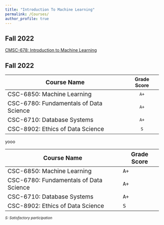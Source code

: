 ```yaml
---
title: "Introduction To Machine Learning"
permalink: /Courses/
author_profile: true
---
```


## Fall 2022
[CMSC-678: Introduction to Machine Learning](https://manasgaur.github.io/CMSC-678/)

## Fall 2022  
|<span style="font-size: larger">**Course Name**</span>                         | **Grade Score**    |
|-------------------------------------------------------------------------------|:------------------:|
|<span style="font-size: larger">CSC-6850: Machine Learning</span>              |        `A+`        |
|<span style="font-size: larger">CSC-6780: Fundamentals of Data Science</span>  |        `A+`        |
|<span style="font-size: larger">CSC-6710: Database Systems</span>              |        `A+`        |
|<span style="font-size: larger">CSC-8902: Ethics of Data Science</span>        |         `S`        |

yooo

|<span style="font-size: larger">**Course Name**</span>                         |<span style="font-size: larger">**Grade Score**</span>    |
|-------------------------------------------------------------------------------|--------------------|
|<span style="font-size: larger">CSC-6850: Machine Learning</span>              |<span style="font-size: larger">`A+`</span>    |
|<span style="font-size: larger">CSC-6780: Fundamentals of Data Science</span>  |<span style="font-size: larger">`A+`</span>    |
|<span style="font-size: larger">CSC-6710: Database Systems</span>              |<span style="font-size: larger">`A+`</span>    |
|<span style="font-size: larger">CSC-8902: Ethics of Data Science</span>        |<span style="font-size: larger">`S`</span>    |



<span style="font-size: smaller; font-style: italic">S: Satisfactory participation</span>

